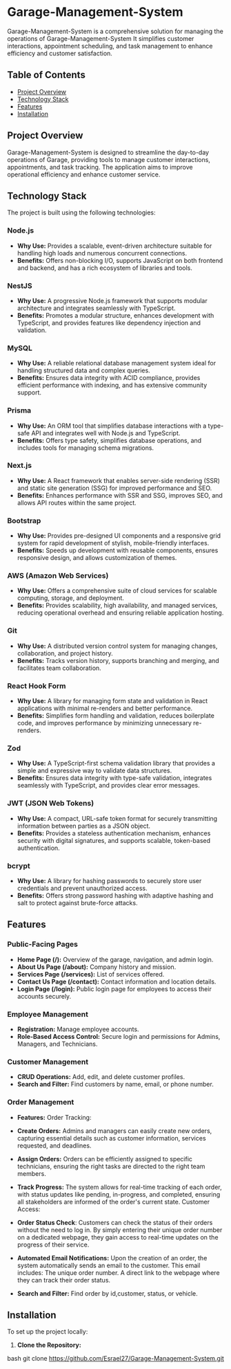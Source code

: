 # Garage-Management-System

Garage-Management-System is a comprehensive solution for managing the operations of Garage-Management-System It simplifies customer interactions, appointment scheduling, and task management to enhance efficiency and customer satisfaction.

## Table of Contents
- [Project Overview](#project-overview)
- [Technology Stack](#technology-stack)
- [Features](#features)
- [Installation](#installation)


## Project Overview
Garage-Management-System is designed to streamline the day-to-day operations of  Garage, providing tools to manage customer interactions, appointments, and task tracking. The application aims to improve operational efficiency and enhance customer service.

## Technology Stack
The project is built using the following technologies:

### Node.js
- **Why Use:** Provides a scalable, event-driven architecture suitable for handling high loads and numerous concurrent connections.
- **Benefits:** Offers non-blocking I/O, supports JavaScript on both frontend and backend, and has a rich ecosystem of libraries and tools.

### NestJS
- **Why Use:** A progressive Node.js framework that supports modular architecture and integrates seamlessly with TypeScript.
- **Benefits:** Promotes a modular structure, enhances development with TypeScript, and provides features like dependency injection and validation.

### MySQL
- **Why Use:** A reliable relational database management system ideal for handling structured data and complex queries.
- **Benefits:** Ensures data integrity with ACID compliance, provides efficient performance with indexing, and has extensive community support.

### Prisma
- **Why Use:** An ORM tool that simplifies database interactions with a type-safe API and integrates well with Node.js and TypeScript.
- **Benefits:** Offers type safety, simplifies database operations, and includes tools for managing schema migrations.

### Next.js
- **Why Use:** A React framework that enables server-side rendering (SSR) and static site generation (SSG) for improved performance and SEO.
- **Benefits:** Enhances performance with SSR and SSG, improves SEO, and allows API routes within the same project.

### Bootstrap
- **Why Use:** Provides pre-designed UI components and a responsive grid system for rapid development of stylish, mobile-friendly interfaces.
- **Benefits:** Speeds up development with reusable components, ensures responsive design, and allows customization of themes.

### AWS (Amazon Web Services)
- **Why Use:** Offers a comprehensive suite of cloud services for scalable computing, storage, and deployment.
- **Benefits:** Provides scalability, high availability, and managed services, reducing operational overhead and ensuring reliable application hosting.

### Git
- **Why Use:** A distributed version control system for managing changes, collaboration, and project history.
- **Benefits:** Tracks version history, supports branching and merging, and facilitates team collaboration.

### React Hook Form
- **Why Use:** A library for managing form state and validation in React applications with minimal re-renders and better performance.
- **Benefits:** Simplifies form handling and validation, reduces boilerplate code, and improves performance by minimizing unnecessary re-renders.

### Zod
- **Why Use:** A TypeScript-first schema validation library that provides a simple and expressive way to validate data structures.
- **Benefits:** Ensures data integrity with type-safe validation, integrates seamlessly with TypeScript, and provides clear error messages.

### JWT (JSON Web Tokens)
- **Why Use:** A compact, URL-safe token format for securely transmitting information between parties as a JSON object.
- **Benefits:** Provides a stateless authentication mechanism, enhances security with digital signatures, and supports scalable, token-based authentication.

### bcrypt
- **Why Use:** A library for hashing passwords to securely store user credentials and prevent unauthorized access.
- **Benefits:** Offers strong password hashing with adaptive hashing and salt to protect against brute-force attacks.

## Features
### Public-Facing Pages
- **Home Page (/):** Overview of the garage, navigation, and admin login.
- **About Us Page (/about):** Company history and mission.
- **Services Page (/services):** List of services offered.
- **Contact Us Page (/contact):** Contact information and location details.
-  **Login Page (/login):** Public login page for employees to access their accounts securely.

### Employee Management
- **Registration:** Manage employee accounts.
- **Role-Based Access Control:** Secure login and permissions for Admins, Managers, and Technicians.

### Customer Management
- **CRUD Operations:** Add, edit, and delete customer profiles.
- **Search and Filter:** Find customers by name, email, or phone number.

### Order Management
- **Features:**
Order Tracking:
- **Create Orders:** Admins and managers can easily create new orders, capturing essential details such as customer information, services requested, and deadlines.
- **Assign Orders:** Orders can be efficiently assigned to specific technicians, ensuring the right tasks are directed to the right team members.
- **Track Progress:** The system allows for real-time tracking of each order, with status updates like pending, in-progress, and completed, ensuring all stakeholders are informed of the order's current state.
Customer Access:

- **Order Status Check**: Customers can check the status of their orders without the need to log in. By simply entering their unique order number on a dedicated webpage, they gain access to real-time updates on the progress of their service.
- **Automated Email Notifications:** Upon the creation of an order, the system automatically sends an email to the customer. This email includes:
The unique order number.
A direct link to the webpage where they can track their order status.
- **Search and Filter:** Find order by id,customer, status, or vehicle.

## Installation
To set up the project locally:

1. **Clone the Repository:**
   
bash
   git clone https://github.com/Esrael27/Garage-Management-System.git
  



